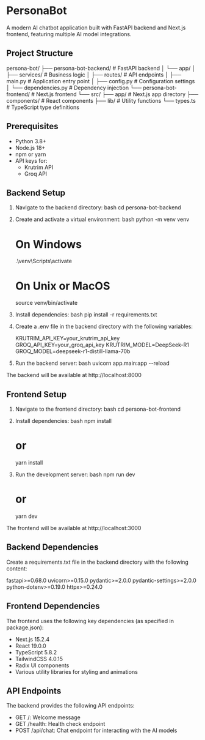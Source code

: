# PersonaBot

A modern AI chatbot application built with FastAPI backend and Next.js frontend, featuring multiple AI model integrations.

## Project Structure


persona-bot/
├── persona-bot-backend/     # FastAPI backend
│   └── app/
│       ├── services/       # Business logic
│       ├── routes/         # API endpoints
│       ├── main.py         # Application entry point
│       ├── config.py       # Configuration settings
│       └── dependencies.py # Dependency injection
└── persona-bot-frontend/   # Next.js frontend
    └── src/
        ├── app/           # Next.js app directory
        ├── components/    # React components
        ├── lib/          # Utility functions
        └── types.ts      # TypeScript type definitions


## Prerequisites

- Python 3.8+
- Node.js 18+
- npm or yarn
- API keys for:
  - Krutrim API
  - Groq API

## Backend Setup

1. Navigate to the backend directory:
   bash
   cd persona-bot-backend
   

2. Create and activate a virtual environment:
   bash
   python -m venv venv
   # On Windows
   .\venv\Scripts\activate
   # On Unix or MacOS
   source venv/bin/activate
   

3. Install dependencies:
   bash
   pip install -r requirements.txt
   

4. Create a .env file in the backend directory with the following variables:
   
   KRUTRIM_API_KEY=your_krutrim_api_key
   GROQ_API_KEY=your_groq_api_key
   KRUTRIM_MODEL=DeepSeek-R1
   GROQ_MODEL=deepseek-r1-distill-llama-70b
   

5. Run the backend server:
   bash
   uvicorn app.main:app --reload
   

The backend will be available at http://localhost:8000

## Frontend Setup

1. Navigate to the frontend directory:
   bash
   cd persona-bot-frontend
   

2. Install dependencies:
   bash
   npm install
   # or
   yarn install
   

3. Run the development server:
   bash
   npm run dev
   # or
   yarn dev
   

The frontend will be available at http://localhost:3000

## Backend Dependencies

Create a requirements.txt file in the backend directory with the following content:


fastapi>=0.68.0
uvicorn>=0.15.0
pydantic>=2.0.0
pydantic-settings>=2.0.0
python-dotenv>=0.19.0
httpx>=0.24.0


## Frontend Dependencies

The frontend uses the following key dependencies (as specified in package.json):

- Next.js 15.2.4
- React 19.0.0
- TypeScript 5.8.2
- TailwindCSS 4.0.15
- Radix UI components
- Various utility libraries for styling and animations

## API Endpoints

The backend provides the following API endpoints:

- GET /: Welcome message
- GET /health: Health check endpoint
- POST /api/chat: Chat endpoint for interacting with the AI models
